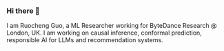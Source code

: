 ### Hi there 👋

I am Ruocheng Guo, a ML Researcher working for ByteDance Research @ London, UK.
I am working on causal inference, conformal prediction, responsible AI for LLMs and recommendation systems.

<!--
**rguo12/rguo12** is a ✨ _special_ ✨ repository because its `README.md` (this file) appears on your GitHub profile.

Here are some ideas to get you started:

- 🔭 I’m currently working on ...
- 🌱 I’m currently learning ...
- 👯 I’m looking to collaborate on ...
- 🤔 I’m looking for help with ...
- 💬 Ask me about ...
- 📫 How to reach me: ...
- 😄 Pronouns: ...
- ⚡ Fun fact: ...
-->
